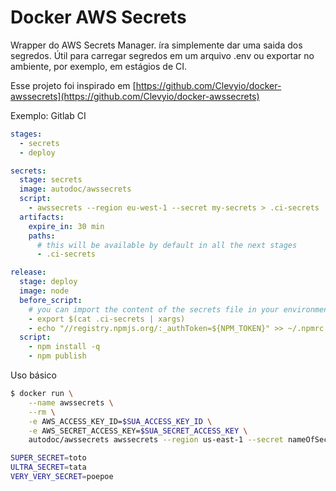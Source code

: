 # Docker AWS Secrets

Wrapper do AWS Secrets Manager. íra simplemente dar uma saida dos segredos. Útil para carregar
segredos em um arquivo .env ou exportar no ambiente, por exemplo, em estágios de CI.

Esse projeto foi inspirado em [https://github.com/Clevyio/docker-awssecrets](https://github.com/Clevyio/docker-awssecrets)

Exemplo: Gitlab CI

```yml
stages:
  - secrets
  - deploy

secrets:
  stage: secrets
  image: autodoc/awssecrets
  script:
    - awssecrets --region eu-west-1 --secret my-secrets > .ci-secrets
  artifacts:
    expire_in: 30 min 
    paths:
      # this will be available by default in all the next stages
      - .ci-secrets

release:
  stage: deploy
  image: node
  before_script:
    # you can import the content of the secrets file in your environment like so
    - export $(cat .ci-secrets | xargs)
    - echo "//registry.npmjs.org/:_authToken=${NPM_TOKEN}" >> ~/.npmrc
  script:
    - npm install -q
    - npm publish
```


Uso básico

```bash
$ docker run \
    --name awssecrets \
    --rm \
    -e AWS_ACCESS_KEY_ID=$SUA_ACCESS_KEY_ID \
    -e AWS_SECRET_ACCESS_KEY=$SUA_SECRET_ACCESS_KEY \
    autodoc/awssecrets awssecrets --region us-east-1 --secret nameOfSecret

SUPER_SECRET=toto
ULTRA_SECRET=tata
VERY_VERY_SECRET=poepoe
```
